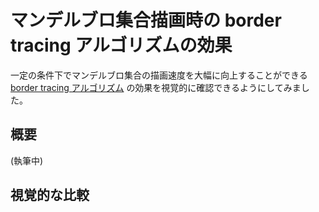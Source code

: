 # マンデルブロ集合描画時の border tracing アルゴリズムの効果

一定の条件下でマンデルブロ集合の描画速度を大幅に向上することができる [border tracing アルゴリズム](https://en.wikipedia.org/wiki/Plotting_algorithms_for_the_Mandelbrot_set#Border_tracing_/_edge_checking) の効果を視覚的に確認できるようにしてみました。

## 概要

(執筆中)

## 視覚的な比較

<div id="article_mandelbrot_wrapper"></div>
<script async src="./mandelbrot.js"></script>
